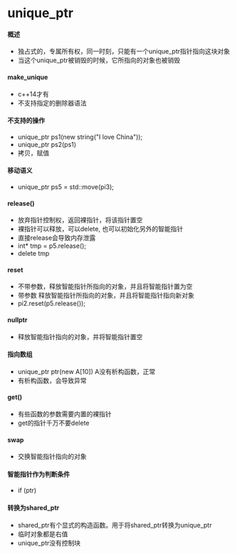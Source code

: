 # unique_ptr

#### 概述
* 独占式的，专属所有权，同一时刻，只能有一个unique_ptr指针指向这块对象
* 当这个unique_ptr被销毁的时候，它所指向的对象也被销毁

#### make_unique
* c++14才有
* 不支持指定的删除器语法

#### 不支持的操作
* unique_ptr<string> ps1(new string("I love China"));
* unique_ptr<string> ps2(ps1)
* 拷贝，赋值

#### 移动语义
* unique_ptr<int> ps5 = std::move(pi3);

#### release()
* 放弃指针控制权，返回裸指针，将该指针置空
* 裸指针可以释放，可以delete, 也可以初始化另外的智能指针
* 直接release会导致内存泄露
* int* tmp = p5.release();
* delete tmp

#### reset
* 不带参数，释放智能指针所指向的对象，并且将智能指针置为空
* 带参数 释放智能指针所指向的对象，并且将智能指针指向新对象
* pi2.reset(p5.release());

#### nullptr
* 释放智能指针指向的对象，并将智能指针置空

#### 指向数组
* unique_ptr<A> ptr(new A[10]) A没有析构函数，正常
* 有析构函数，会导致异常

#### get()
* 有些函数的参数需要内置的裸指针
* get的指针千万不要delete

#### swap
* 交换智能指针指向的对象

#### 智能指针作为判断条件
* if (ptr)

#### 转换为shared_ptr
* shared_ptr有个显式的构造函数。用于将shared_ptr转换为unique_ptr
* 临时对象都是右值
* unique_ptr没有控制块